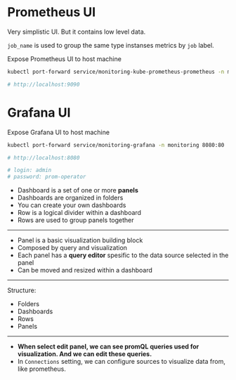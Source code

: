 # Prometheus UI

Very simplistic UI. But it contains low level data.

`job_name` is used to group the same type instanses metrics by `job` label.

Expose Prometheus UI to host machine
```bash
kubectl port-forward service/monitoring-kube-prometheus-prometheus -n monitoring 9090:9090

# http://localhost:9090
```

# Grafana UI

Expose Grafana UI to host machine
```bash
kubectl port-forward service/monitoring-grafana -n monitoring 8080:80

# http://localhost:8080

# login: admin
# password: prom-operator
```

- Dashboard is a set of one or more **panels**
- Dashboards are organized in folders
- You can create your own dashboards
- Row is a logical divider within a dashboard
- Rows are used to group panels together

---

- Panel is a basic visualization building block
- Composed by query and visualization
- Each panel has a **query editor** spesific to the data source selected in the panel
- Can be moved and resized within a dashboard

---

Structure:
- Folders
- Dashboards
- Rows
- Panels

---

- **When select edit panel, we can see promQL queries used for visualization. And we can edit these queries.**
- In `Connections` setting, we can configure sources to visualize data from, like prometheus.
